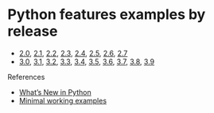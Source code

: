 # Python features examples by release
* [2.0](2.0.py), [2.1](2.1.py), [2.2](2.2.py), [2.3](2.3.py), [2.4](2.4.py), [2.5](2.5.py), [2.6](2.6.py), [2.7](2.7.py)
* [3.0](3.0.py), [3.1](3.1.py), [3.2](3.2.py), [3.3](3.3.py), [3.4](3.4.py), [3.5](3.5.py), [3.6](3.6.py), [3.7](3.7.py), [3.8](3.8.py), [3.9](3.9.py)

References
* [What’s New in Python](https://docs.python.org/3.10/whatsnew/index.html)
* [Minimal working examples](https://en.wikipedia.org/wiki/Minimal_working_example)
